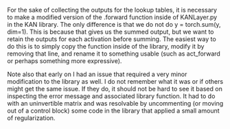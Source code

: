 For the sake of collecting the outputs for the lookup tables, it is necessary to make a modified version of the .forward function inside of KANLayer.py in the KAN library. The only difference is that we do not do y = torch.sum(y, dim=1). This is because that gives us the summed output, but we want to retain the outputs for each activation before summing. The easiest way to do this is to simply copy the function inside of the library, modify it by removing that line, and rename it to something usable (such as act_forward or perhaps something more expressive).

Note also that early on I had an issue that required a very minor modification to the library as well. I do not remember what it was or if others might get the same issue. If they do, it should not be hard to see it based on inspecting the error message and associated library function. It had to do with an uninvertible matrix and was resolvable by uncommenting (or moving out of a control block) some code in the library that applied a small amount of regularization.